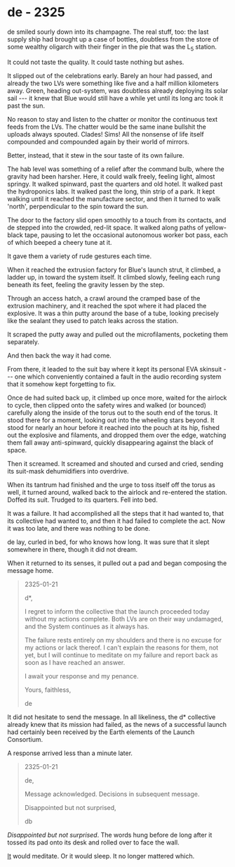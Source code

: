 # de - 2325

de smiled sourly down into its champagne. The real stuff, too: the last supply ship had brought up a case of bottles, doubtless from the store of some wealthy oligarch with their finger in the pie that was the L<sub>5</sub> station.

It could not taste the quality. It could taste nothing but ashes.

It slipped out of the celebrations early. Barely an hour had passed, and already the two LVs were something like five and a half million kilometers away. Green, heading out-system, was doubtless already deploying its solar sail --- it knew that Blue would still have a while yet until its long arc took it past the sun.

No reason to stay and listen to the chatter or monitor the continuous text feeds from the LVs. The chatter would be the same inane bullshit the uploads always spouted. Clades! Sims! All the nonsense of life itself compounded and compounded again by their world of mirrors.

Better, instead, that it stew in the sour taste of its own failure.

The hab level was something of a relief after the command bulb, where the gravity had been harsher. Here, it could walk freely, feeling light, almost springy. It walked spinward, past the quarters and old hotel. It walked past the hydroponics labs. It walked past the long, thin strip of a park. It kept walking until it reached the manufacture sector, and then it turned to walk 'north', perpendicular to the spin toward the sun.

The door to the factory slid open smoothly to a touch from its contacts, and de stepped into the crowded, red-lit space. It walked along paths of yellow-black tape, pausing to let the occasional autonomous worker bot pass, each of which beeped a cheery tune at it.

It gave them a variety of rude gestures each time.

When it reached the extrusion factory for Blue's launch strut, it climbed, a ladder up, in toward the system itself. It climbed slowly, feeling each rung beneath its feet, feeling the gravity lessen by the step.

Through an access hatch, a crawl around the cramped base of the extrusion machinery, and it reached the spot where it had placed the explosive. It was a thin putty around the base of a tube, looking precisely like the sealant they used to patch leaks across the station.

It scraped the putty away and pulled out the microfilaments, pocketing them separately.

And then back the way it had come.

From there, it leaded to the suit bay where it kept its personal EVA skinsuit --- one which conveniently contained a fault in the audio recording system that it somehow kept forgetting to fix.

Once de had suited back up, it climbed up once more, waited for the airlock to cycle, then clipped onto the safety wires and walked (or bounced) carefully along the inside of the torus out to the south end of the torus. It stood there for a moment, looking out into the wheeling stars beyond. It stood for nearly an hour before it reached into the pouch at its hip, fished out the explosive and filaments, and dropped them over the edge, watching them fall away anti-spinward, quickly disappearing against the black of space.

Then it screamed. It screamed and shouted and cursed and cried, sending its suit-mask dehumidifiers into overdrive.

When its tantrum had finished and the urge to toss itself off the torus as well, it turned around, walked back to the airlock and re-entered the station. Doffed its suit. Trudged to its quarters. Fell into bed.

It was a failure. It had accomplished all the steps that it had wanted to, that its collective had wanted to, and then it had failed to complete the act. Now it was too late, and there was nothing to be done.

de lay, curled in bed, for who knows how long. It was sure that it slept somewhere in there, though it did not dream.

When it returned to its senses, it pulled out a pad and began composing the message home.

> 2325-01-21
>
> d\*,
>
> I regret to inform the collective that the launch proceeded today without my actions complete. Both LVs are on their way undamaged, and the System continues as it always has.
>
> The failure rests entirely on my shoulders and there is no excuse for my actions or lack thereof. I can't explain the reasons for them, not yet, but I will continue to meditate on my failure and report back as soon as I have reached an answer.
>
> I await your response and my penance.
>
> Yours, faithless,
>
> de

It did not hesitate to send the message. In all likeliness, the d\* collective already knew that its mission had failed, as the news of a successful launch had certainly been received by the Earth elements of the Launch Consortium.

A response arrived less than a minute later.

> 2325-01-21
>
> de,
>
> Message acknowledged. Decisions in subsequent message.
>
> Disappointed but not surprised,
>
> db

*Disappointed but not surprised*. The words hung before de long after it tossed its pad onto its desk and rolled over to face the wall.

[It](It) would meditate. Or it would sleep. It no longer mattered which.
